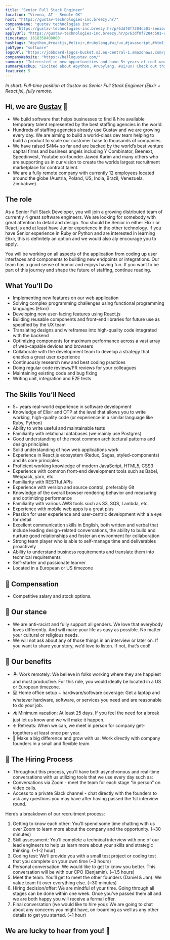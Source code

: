 ```yaml
---
title: "Senior Full Stack Engineer"
location: "Vienna, AT - Remote OK"
host: "https://gustav-technologies-inc.breezy.hr/"
companyName: "gustav technologies inc"
url: "https://gustav-technologies-inc.breezy.hr/p/63df0f7204c501-senior-full-stack-engineer-elixir-react-fully-remote"
applyUrl: "https://gustav-technologies-inc.breezy.hr/p/63df0f7204c501-senior-full-stack-engineer-elixir-react-fully-remote/apply"
timestamp: 1618358400000
hashtags: "#python,#reactjs,#elixir,#rubylang,#ui/ux,#javascript,#html,#css,#aws,#git,#translation"
jobType: "software"
logoUrl: "https://jobboard-logos-bucket.s3.eu-central-1.amazonaws.com/gustav-technologies-inc"
companyWebsite: "https://hellogustav.com/"
summary: "Interested in new opportunities and have 5+ years of real-world experience in software development? Gustav Technologies has a job opening for a Senior Full Stack Engineer."
summaryBackup: "Excited about #python, #rubylang, #ui/ux? Check out this job post!"
featured: 5
---
```


_In short: Full-time position at Gustav as Senior Full Stack Engineer (Elixir + React.js), fully remote._

## Hi, we are [Gustav](https://www.hellogustav.com/) 👋

*   We build software that helps businesses to find & hire available temporary talent represented by the best staffing agencies in the world.
*   Hundreds of staffing agencies already use Gustav and we are growing every day. We are aiming to build a world-class dev team helping to build a product to scale our customer base to thousands of companies.
*   We have raised $4M+ so far and are backed by the world’s best venture capital firms and business angels including Y Combinator, Beenext, Speedinvest, Youtube co-founder Jawed Karim and many others who are supporting us in our vision to create the worlds largest recruitment marketplace for contract talent.
*   We are a fully remote company with currently 12 employees located around the globe (Austria, Poland, US, India, Brazil, Venezuela, Zimbabwe).

## The role

As a Senior Full Stack Developer, you will join a growing distributed team of currently 4 great software engineers. We are looking for somebody with great attention to detail and design. You should be Senior in either Elixir or React.js and at least have Junior experience in the other technology. If you have Senior experience in Ruby or Python and are interested in learning Elixir, this is definitely an option and we would also aly encourage you to apply.

You will be working on all aspects of the application from coding up user interfaces and components to building new endpoints or integrations. Our team has a good sense of humor and enjoys having fun. If you want to be part of this journey and shape the future of staffing, continue reading.

## What You’ll Do

*   Implementing new features on our web application
*   Solving complex programming challenges using functional programming languages (Elixir)
*   Developing new user-facing features using React.js
*   Building reusable components and front-end libraries for future use as specified by the UX team
*   Translating designs and wireframes into high-quality code integrated with the backend
*   Optimizing components for maximum performance across a vast array of web-capable devices and browsers
*   Collaborate with the development team to develop a strategy that enables a great user experience
*   Continuously research new and best coding practices
*   Doing regular code reviews/PR reviews for your colleagues
*   Maintaining existing code and bug fixing
*   Writing unit, integration and E2E tests

## The Skills You’ll Need

*   5+ years real-world experience in software development
*   Knowledge of Elixir and OTP at the level that allows you to write working, high-quality code (or experience in a similar language like Ruby, Python)
*   Ability to write useful and maintainable tests
*   Familiarity with relational databases (we mainly use Postgres)
*   Good understanding of the most common architectural patterns and design principles
*   Solid understanding of how web applications work
*   Experience in React.js ecosystem (Redux, Sagas, styled-components) and its core principles
*   Proficient working knowledge of modern JavaScript, HTML5, CSS3
*   Experience with common front-end development tools such as Babel, Webpack, yarn, etc.
*   Familiarity with RESTful APIs
*   Experience with version and source control, preferably Git
*   Knowledge of the overall browser rendering behavior and measuring and optimizing performance
*   Familiarity with various AWS tools such as S3, SQS, Lambda, etc.
*   Experience with mobile web apps is a great plus
*   Passion for user experience and user-centric development with a a eye for detail
*   Excellent communication skills in English, both written and verbal that include leading design-related conversations, the ability to build and nurture good relationships and foster an environment for collaboration
*   Strong team player who is able to self-manage time and deliverables proactively
*   Ability to understand business requirements and translate them into technical requirements
*   Self-starter and passionate learner
*   Located in a European or US timezone

## 🌱 Compensation

*   Competitive salary and stock options.

## 🌈 Our stance

*   We are anti-racist and fully support all genders. We love that everybody loves differently. And will make your life as easy as possible. No matter your cultural or religious needs.
*   We will not ask about any of those things in an interview or later on. If you want to share your story, we’d love to listen. If not, that’s cool!

## 🎁 Our benefits

*   🏝 Work remotely: We believe in folks working where they are happiest and most productive. For this role, you would ideally be located in a US or European timezone.
*   💻 Home office setup + hardware/software coverage: Get a laptop and whatever hardware, software, or services you need and are reasonable to do your job.
*   ⛺️ Minimum vacation: At least 25 days. If you feel the need for a break just let us know and we will make it happen.
*   ✈️ Retreats: When we can, we meet in person for company get-togethers at least once per year.
*   📣 Make a big difference and grow with us: Work directly with company founders in a small and flexible team.

## 🤔 The Hiring Process

*   Throughout this process, you’ll have both asynchronous and real-time conversations with us utilizing tools that we use every day such as:
*   Conversations via Zoom - meet the team for each stage “in person” on video calls.
*   Access to a private Slack channel - chat directly with the founders to ask any questions you may have after having passed the 1st interview round.

Here’s a breakdown of our recruitment process:

1.  Getting to know each other: You’ll spend some time chatting with us over Zoom to learn more about the company and the opportunity. (~30 minutes)
2.  Skill assessment: You’ll complete a technical interview with one of our lead engineers to help us learn more about your skills and strategic thinking. (~1-2 hour)
3.  Coding test: We’ll provide you with a small test project or coding test that you complete on your own time (~3 hours)
4.  Personal conversation: We would like to get to know you better. This conversation will be with our CPO (Benjamin). (~1.5 hours)
5.  Meet the team: You’ll get to meet the other founders (Daniel & Jan). We value team fit over everything else. (~30 minutes)
6.  Hiring decision/offer: We are mindful of your time. Going through all stages can be done within one week. Once you’ve passed them all and we are both happy you will receive a formal offer.
7.  Final conversation (we would like to hire you): We are going to chat about any concerns you might have, on-boarding as well as any other details to get you started. (~1 hour)

## We are lucky to hear from you! 🥳
